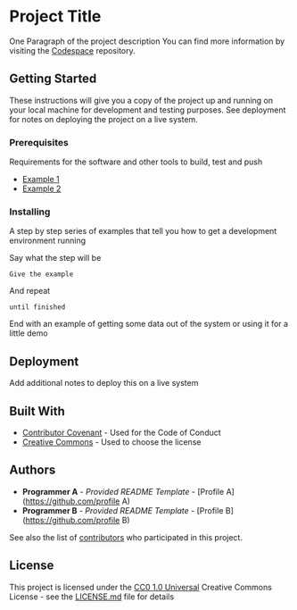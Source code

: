 # Project Title
One Paragraph of the project description
You can find more information by visiting the 
[Codespace](https://github.com/cod3spac3Academy) 
repository.
## Getting Started
These instructions will give you a copy of the project up 
and running on
your local machine for development and testing purposes. 
See deployment
for notes on deploying the project on a live system.
### Prerequisites
Requirements for the software and other tools to build, 
test and push 
- [Example 1](https://www.example.com)
- [Example 2](https://www.example.com)
### Installing
A step by step series of examples that tell you how to get 
a development
environment running

Say what the step will be

`Give the example`

And repeat

`until finished`

End with an example of getting some data out of the 
system or using it
for a little demo
## Deployment
Add additional notes to deploy this on a live system
## Built With
- [Contributor Covenant](https://www.contributorcovenant.org/) - Used
for the Code of Conduct
- [Creative Commons](https://creativecommons.org/) -
Used to choose
the license
## Authors
- **Programmer A** - *Provided README Template* -
[Profile A](https://github.com/profile A)
- **Programmer B** - *Provided README Template* -
[Profile B](https://github.com/profile B)

See also the list of
[contributors](https://github.com/PurpleBooth/a-goodreadme-template/contributors)
who participated in this project.
## License
This project is licensed under the [CC0 1.0 
Universal](LICENSE.md)
Creative Commons License - see the 
[LICENSE.md](LICENSE.md) file for
details